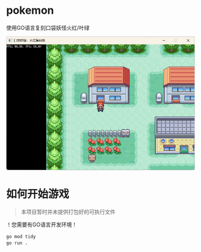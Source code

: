 # pokemon
使用GO语言复刻口袋妖怪火红/叶绿

![img](https://raw.githubusercontent.com/kkkunny/pokemon/refs/heads/master/desc/screenshot.png)

# 如何开始游戏

> 本项目暂时并未提供打包好的可执行文件

！您需要有GO语言开发环境！

```bash
go mod tidy
go run .
```

